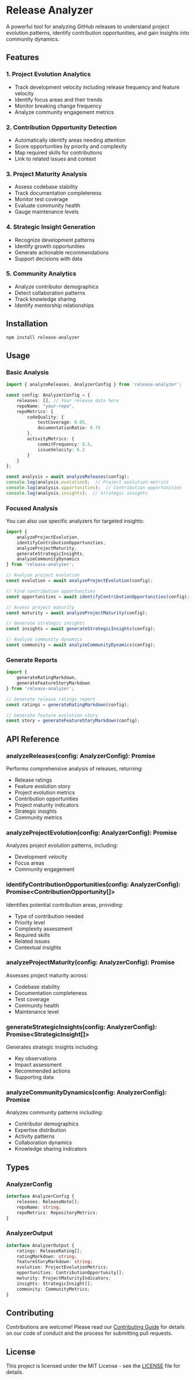 # Release Analyzer

A powerful tool for analyzing GitHub releases to understand project evolution patterns, identify contribution opportunities, and gain insights into community dynamics.

## Features

### 1. Project Evolution Analytics
- Track development velocity including release frequency and feature velocity
- Identify focus areas and their trends
- Monitor breaking change frequency
- Analyze community engagement metrics

### 2. Contribution Opportunity Detection
- Automatically identify areas needing attention
- Score opportunities by priority and complexity
- Map required skills for contributions
- Link to related issues and context

### 3. Project Maturity Analysis
- Assess codebase stability
- Track documentation completeness
- Monitor test coverage
- Evaluate community health
- Gauge maintenance levels

### 4. Strategic Insight Generation
- Recognize development patterns
- Identify growth opportunities
- Generate actionable recommendations
- Support decisions with data

### 5. Community Analytics
- Analyze contributor demographics
- Detect collaboration patterns
- Track knowledge sharing
- Identify mentorship relationships

## Installation

```bash
npm install release-analyzer
```

## Usage

### Basic Analysis

```typescript
import { analyzeReleases, AnalyzerConfig } from 'release-analyzer';

const config: AnalyzerConfig = {
    releases: [], // Your release data here
    repoName: "your-repo",
    repoMetrics: {
        codeQuality: {
            testCoverage: 0.85,
            documentationRatio: 0.75
        },
        activityMetrics: {
            commitFrequency: 8.5,
            issueVelocity: 6.2
        }
    }
};

const analysis = await analyzeReleases(config);
console.log(analysis.evolution);  // Project evolution metrics
console.log(analysis.opportunities);  // Contribution opportunities
console.log(analysis.insights);  // Strategic insights
```

### Focused Analysis

You can also use specific analyzers for targeted insights:

```typescript
import { 
    analyzeProjectEvolution,
    identifyContributionOpportunities,
    analyzeProjectMaturity,
    generateStrategicInsights,
    analyzeCommunityDynamics
} from 'release-analyzer';

// Analyze project evolution
const evolution = await analyzeProjectEvolution(config);

// Find contribution opportunities
const opportunities = await identifyContributionOpportunities(config);

// Assess project maturity
const maturity = await analyzeProjectMaturity(config);

// Generate strategic insights
const insights = await generateStrategicInsights(config);

// Analyze community dynamics
const community = await analyzeCommunityDynamics(config);
```

### Generate Reports

```typescript
import { 
    generateRatingMarkdown,
    generateFeatureStoryMarkdown
} from 'release-analyzer';

// Generate release ratings report
const ratings = generateRatingMarkdown(config);

// Generate feature evolution story
const story = generateFeatureStoryMarkdown(config);
```

## API Reference

### analyzeReleases(config: AnalyzerConfig): Promise<AnalyzerOutput>

Performs comprehensive analysis of releases, returning:
- Release ratings
- Feature evolution story
- Project evolution metrics
- Contribution opportunities
- Project maturity indicators
- Strategic insights
- Community metrics

### analyzeProjectEvolution(config: AnalyzerConfig): Promise<ProjectEvolutionMetrics>

Analyzes project evolution patterns, including:
- Development velocity
- Focus areas
- Community engagement

### identifyContributionOpportunities(config: AnalyzerConfig): Promise<ContributionOpportunity[]>

Identifies potential contribution areas, providing:
- Type of contribution needed
- Priority level
- Complexity assessment
- Required skills
- Related issues
- Contextual insights

### analyzeProjectMaturity(config: AnalyzerConfig): Promise<ProjectMaturityIndicators>

Assesses project maturity across:
- Codebase stability
- Documentation completeness
- Test coverage
- Community health
- Maintenance level

### generateStrategicInsights(config: AnalyzerConfig): Promise<StrategicInsight[]>

Generates strategic insights including:
- Key observations
- Impact assessment
- Recommended actions
- Supporting data

### analyzeCommunityDynamics(config: AnalyzerConfig): Promise<CommunityMetrics>

Analyzes community patterns including:
- Contributor demographics
- Expertise distribution
- Activity patterns
- Collaboration dynamics
- Knowledge sharing indicators

## Types

### AnalyzerConfig
```typescript
interface AnalyzerConfig {
    releases: ReleaseNote[];
    repoName: string;
    repoMetrics: RepositoryMetrics;
}
```

### AnalyzerOutput
```typescript
interface AnalyzerOutput {
    ratings: ReleaseRating[];
    ratingMarkdown: string;
    featureStoryMarkdown: string;
    evolution: ProjectEvolutionMetrics;
    opportunities: ContributionOpportunity[];
    maturity: ProjectMaturityIndicators;
    insights: StrategicInsight[];
    community: CommunityMetrics;
}
```

## Contributing

Contributions are welcome! Please read our [Contributing Guide](CONTRIBUTING.md) for details on our code of conduct and the process for submitting pull requests.

## License

This project is licensed under the MIT License - see the [LICENSE](LICENSE) file for details.
